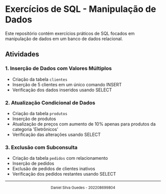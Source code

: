 # Exercícios de SQL - Manipulação de Dados

Este repositório contém exercícios práticos de SQL focados em manipulação de dados em um banco de dados relacional.

## Atividades

### 1. Inserção de Dados com Valores Múltiplos
- Criação da tabela `clientes`
- Inserção de 5 clientes em um único comando INSERT
- Verificação dos dados inseridos usando SELECT

### 2. Atualização Condicional de Dados
- Criação da tabela `produtos`
- Inserção de produtos
- Atualização de preços com aumento de 10% apenas para produtos da categoria 'Eletrônicos'
- Verificação das alterações usando SELECT

### 3. Exclusão com Subconsulta
- Criação da tabela `pedidos` com relacionamento
- Inserção de pedidos
- Exclusão de pedidos de clientes inativos
- Verificação dos pedidos restantes usando SELECT
---

<div align="center">
  <sub>Daniel Silva Guedes - 202208699804</sub>
</div> 